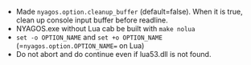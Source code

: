 - Made `nyagos.option.cleanup_buffer` (default=false). When it is true, clean up console input buffer before readline.
- NYAGOS.exe without Lua cab be built with `make nolua`
- `set -o OPTION_NAME` and `set +o OPTION_NAME` (=`nyagos.option.OPTION_NAME=` on Lua)
- Do not abort and do continue even if lua53.dll is not found.
